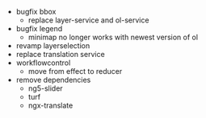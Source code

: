 - bugfix bbox
  - replace layer-service and ol-service
- bugfix legend
  - minimap no longer works with newest version of ol
- revamp layerselection
- replace translation service
- workflowcontrol
  - move from effect to reducer
- remove dependencies
  - ng5-slider
  - turf
  - ngx-translate